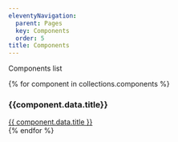 ```yaml
---
eleventyNavigation:
  parent: Pages
  key: Components
  order: 5
title: Components
---
```

<link href="/css/categories/components.css" rel="stylesheet" type="text/css">

Components list
<div class="wrapper">
{% for component in collections.components %}
  <div class="component">
  <h3>{{component.data.title}}</h3>
  <nord-card padding="l">
  <a href="{{ component.url | url }}">{{ component.data.title }}</a>
  </nord-card>
  </div>
{% endfor %}
</div>

